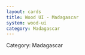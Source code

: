 ```yaml
---
layout: cards
title: Wood UI - Madagascar
system: wood-ui
category: Madagascar
---
```

<div class="alert alert-secondary mb-4"><span class="i18n innerHTML-category">Category: </span><span class="i18n innerHTML-cat-Madagascar">Madagascar</span></div>
